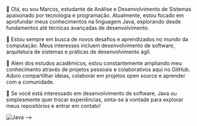 👋 Olá, eu sou Marcos, estudante de Análise e Desenvolvimento de Sistemas apaixonado por tecnologia e programação. Atualmente, estou focado em aprofundar meus conhecimentos na linguagem Java, explorando desde fundamentos até técnicas avançadas de desenvolvimento.

🚀 Estou sempre em busca de novos desafios e aprendizados no mundo da computação. Meus interesses incluem desenvolvimento de software, arquitetura de sistemas e práticas de desenvolvimento ágil.

🌱 Além dos estudos acadêmicos, estou constantemente ampliando meu conhecimento através de projetos pessoais e colaborativos aqui no GitHub. Adoro compartilhar ideias, colaborar em projetos open source e aprender com a comunidade.

🔧 Se você está interessado em desenvolvimento de software, Java ou simplesmente quer trocar experiências, sinta-se à vontade para explorar meus repositórios e entrar em contato!

![Java](https://img.icons8.com/?size=100&id=Pd2x9GWu9ovX&format=png&color=000000)
-->
